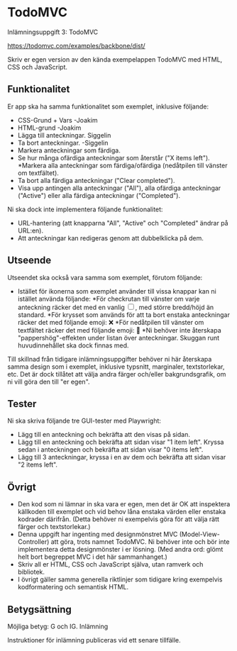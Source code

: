 # TodoMVC

Inlämningsuppgift 3: TodoMVC

https://todomvc.com/examples/backbone/dist/

Skriv er egen version av den kända exempelappen TodoMVC med HTML, CSS och JavaScript.
## Funktionalitet

  Er app ska ha samma funktionalitet som exemplet, inklusive följande:
   * CSS-Grund + Vars -Joakim
   * HTML-grund -Joakim
   * Lägga till anteckningar. Siggelin
   * Ta bort anteckningar. -Siggelin
   * Markera anteckningar som färdiga.
   * Se hur många ofärdiga anteckningar som återstår ("X items left").
    *Markera alla anteckningar som färdiga/ofärdiga (nedåtpilen till vänster om textfältet).
   * Ta bort alla färdiga anteckningar ("Clear completed").
   * Visa upp antingen alla anteckningar ("All"), alla ofärdiga anteckningar ("Active") eller alla färdiga anteckningar ("Completed").

 Ni ska dock inte implementera följande funktionalitet:

   * URL-hantering (att knapparna "All", "Active" och "Completed" ändrar på URL:en).
   * Att anteckningar kan redigeras genom att dubbelklicka på dem.

## Utseende

Utseendet ska också vara samma som exemplet, förutom följande:

* Istället för ikonerna som exemplet använder till vissa knappar kan ni istället använda följande:
  *För checkrutan till vänster om varje anteckning räcker det med en vanlig <input type="checkbox">, med större bredd/höjd än standard.
  *För krysset som används för att ta bort enstaka anteckningar räcker det med följande emoji: ❌
  *För nedåtpilen till vänster om textfältet räcker det med följande emoji: 🔽
*Ni behöver inte återskapa "pappershög"-effekten under listan över anteckningar. Skuggan runt huvudinnehållet ska dock finnas med.

Till skillnad från tidigare inlämningsuppgifter behöver ni här återskapa samma design som i exemplet, inklusive typsnitt, marginaler, textstorlekar, etc. Det är dock tillåtet att välja andra färger och/eller bakgrundsgrafik, om ni vill göra den till "er egen".
## Tester

Ni ska skriva följande tre GUI-tester med Playwright:

   * Lägg till en anteckning och bekräfta att den visas på sidan.
   * Lägg till en anteckning och bekräfta att sidan visar "1 item left". Kryssa sedan i anteckningen och bekräfta att sidan visar "0 items left".
   * Lägg till 3 anteckningar, kryssa i en av dem och bekräfta att sidan visar "2 items left".

## Övrigt

  *  Den kod som ni lämnar in ska vara er egen, men det är OK att inspektera källkoden till exemplet och vid behov låna enstaka värden eller enstaka kodrader därifrån. (Detta behöver ni exempelvis göra för att välja rätt färger och textstorlekar.)
   * Denna uppgift har ingenting med designmönstret MVC (Model-View-Controller) att göra, trots namnet TodoMVC. Ni behöver inte och bör inte implementera detta designmönster i er lösning. (Med andra ord: glömt helt bort begreppet MVC i det här sammanhanget.)
  *  Skriv all er HTML, CSS och JavaScript själva, utan ramverk och bibliotek.
  *  I övrigt gäller samma generella riktlinjer som tidigare kring exempelvis kodformatering och semantisk HTML.

## Betygsättning

Möjliga betyg: G och IG.
Inlämning

Instruktioner för inlämning publiceras vid ett senare tillfälle.
